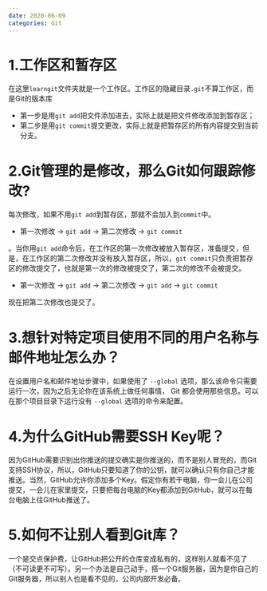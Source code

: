 ```yaml
---
date: 2020-06-09 
categories: Git
---
```


# 1.工作区和暂存区

在这里`learngit`文件夹就是一个工作区。工作区的隐藏目录`.git`不算工作区，而是Git的版本库

- 第一步是用`git add`把文件添加进去，实际上就是把文件修改添加到暂存区；
- 第二步是用`git commit`提交更改，实际上就是把暂存区的所有内容提交到当前分支。

# 2.Git管理的是修改，那么Git如何跟踪修改?

每次修改，如果不用`git add`到暂存区，那就不会加入到`commit`中。

- 第一次修改 -> `git add` -> 第二次修改 -> `git commit`

。当你用`git add`命令后，在工作区的第一次修改被放入暂存区，准备提交，但是，在工作区的第二次修改并没有放入暂存区，所以，`git commit`只负责把暂存区的修改提交了，也就是第一次的修改被提交了，第二次的修改不会被提交。

- 第一次修改 -> `git add` -> 第二次修改 -> `git add` -> `git commit`

现在把第二次修改也提交了。

# 3.想针对特定项目使用不同的用户名称与邮件地址怎么办？

在设置用户名和邮件地址步骤中，如果使用了 `--global` 选项，那么该命令只需要运行一次，因为之后无论你在该系统上做任何事情， Git 都会使用那些信息。可以在那个项目目录下运行没有 `--global` 选项的命令来配置。

# 4.为什么GitHub需要SSH Key呢？

因为GitHub需要识别出你推送的提交确实是你推送的，而不是别人冒充的，而Git支持SSH协议，所以，GitHub只要知道了你的公钥，就可以确认只有你自己才能推送。当然，GitHub允许你添加多个Key。假定你有若干电脑，你一会儿在公司提交，一会儿在家里提交，只要把每台电脑的Key都添加到GitHub，就可以在每台电脑上往GitHub推送了。

# 5.如何不让别人看到Git库？

一个是交点保护费，让GitHub把公开的仓库变成私有的，这样别人就看不见了（不可读更不可写）。另一个办法是自己动手，搭一个Git服务器，因为是你自己的Git服务器，所以别人也是看不见的，公司内部开发必备。

